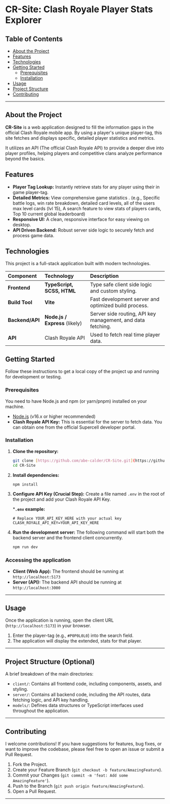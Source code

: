 # CR-Site: Clash Royale Player Stats Explorer

## Table of Contents
* [About the Project](#-about-the-project)
* [Features](#sparkles-features)
* [Technologies](#gear-technologies)
* [Getting Started](#rocket-getting-started)
  * [Prerequisites](#prerequisites)
  * [Installation](#installation)
* [Usage](#mag-usage)
* [Project Structure](#file_folder-project-structure-optional)
* [Contributing](#handshake-contributing)

---

## About the Project

**CR-Site** is a web application designed to fill the information gaps in the official Clash Royale mobile app. By using a player's unique player-tag, this site fetches and displays specific, detailed player statistics and metrics.

It utilizes an API (The official Clash Royale API) to provide a deeper dive into player profiles, helping players and competitive clans analyze performance beyond the basics.

## Features

* **Player Tag Lookup:** Instantly retrieve stats for any player using their in game player-tag.
* **Detailed Metrics:** View comprehensive game statistics . (e.g., Specific battle logs, win rate breakdown, detailed card levels, all of the users max level cards (lvl 15), A search feature to view stats of players cards, Top 10 current global leaderboard)
* **Responsive UI:** A clean, responsive interface for easy viewing on desktop.
* **API Driven Backend:** Robust server side logic to securely fetch and process game data.

## Technologies

This project is a full-stack application built with modern technologies.

| Component | Technology | Description |
| :--- | :--- | :--- |
| **Frontend** | **TypeScript, SCSS, HTML** | Type safe client side logic and custom styling. |
| **Build Tool** | **Vite** | Fast development server and optimized build process. |
| **Backend/API** | **Node.js / Express** (likely) | Server side routing, API key management, and data fetching. |
| **API** | Clash Royale API | Used to fetch real time player data. |

## Getting Started

Follow these instructions to get a local copy of the project up and running for development or testing.

### Prerequisites

You need to have Node.js and npm (or yarn/pnpm) installed on your machine.

* [Node.js](https://nodejs.org/en/) (v16.x or higher recommended)
* **Clash Royale API Key:** This is essential for the server to fetch data. You can obtain one from the official Supercell developer portal.

### Installation

1.  **Clone the repository:**
    ```bash
    git clone [https://github.com/abe-calder/CR-Site.git](https://github.com/abe-calder/CR-Site.git)
    cd CR-Site
    ```

2.  **Install dependencies:**
    ```bash
    npm install
    ```

3.  **Configure API Key (Crucial Step):**
    Create a file named `.env` in the root of the project and add your Clash Royale API Key.

    ***`.env` example:**
    ```
    # Replace YOUR_API_KEY_HERE with your actual key
    CLASH_ROYALE_API_KEY=YOUR_API_KEY_HERE
    ```

4.  **Run the development server:**
    The following command will start both the backend server and the frontend client concurrently.
    ```bash
    npm run dev
    ```

### Accessing the application

* **Client (Web App):** The frontend should be running at `http://localhost:5173`
* **Server (API):** The backend API should be running at `http://localhost:3000`

---

## Usage

Once the application is running, open the client URL (`http://localhost:5173`) in your browser.

1.  Enter the player-tag (e.g., `#P0P0L0L0`) into the search field.
2.  The application will display the extended, stats for that player.

---

## Project Structure (Optional)

A brief breakdown of the main directories:

* `client/`: Contains all frontend code, including components, assets, and styling.
* `server/`: Contains all backend code, including the API routes, data fetching logic, and API key handling.
* `models/`: Defines data structures or TypeScript interfaces used throughout the application.

---

## Contributing

I welcome contributions! If you have suggestions for features, bug fixes, or want to improve the codebase, please feel free to open an issue or submit a Pull Request.

1.  Fork the Project.
2.  Create your Feature Branch (`git checkout -b feature/AmazingFeature`).
3.  Commit your Changes (`git commit -m 'feat: Add some AmazingFeature'`).
4.  Push to the Branch (`git push origin feature/AmazingFeature`).
5.  Open a Pull Request.

---
